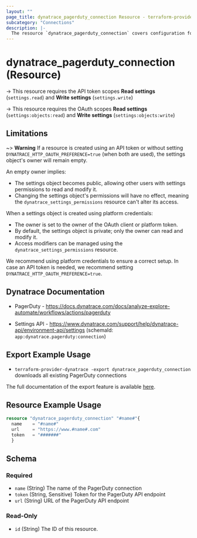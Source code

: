 ```yaml
---
layout: ""
page_title: dynatrace_pagerduty_connection Resource - terraform-provider-dynatrace"
subcategory: "Connections"
description: |-
  The resource `dynatrace_pagerduty_connection` covers configuration for PagerDuty connections
---
```


# dynatrace_pagerduty_connection (Resource)

-> This resource requires the API token scopes **Read settings** (`settings.read`) and **Write settings** (`settings.write`)

-> This resource requires the OAuth scopes **Read settings** (`settings:objects:read`) and **Write settings** (`settings:objects:write`)

## Limitations
~> **Warning** If a resource is created using an API token or without setting `DYNATRACE_HTTP_OAUTH_PREFERENCE=true` (when both are used), the settings object's owner will remain empty.

An empty owner implies:
- The settings object becomes public, allowing other users with settings permissions to read and modify it.
- Changing the settings object's permissions will have no effect, meaning the `dynatrace_settings_permissions` resource can't alter its access.

When a settings object is created using platform credentials:
- The owner is set to the owner of the OAuth client or platform token.
- By default, the settings object is private; only the owner can read and modify it.
- Access modifiers can be managed using the `dynatrace_settings_permissions` resource.

We recommend using platform credentials to ensure a correct setup.
In case an API token is needed, we recommend setting `DYNATRACE_HTTP_OAUTH_PREFERENCE=true`.

## Dynatrace Documentation

- PagerDuty - https://docs.dynatrace.com/docs/analyze-explore-automate/workflows/actions/pagerduty

- Settings API - https://www.dynatrace.com/support/help/dynatrace-api/environment-api/settings (schemaId: `app:dynatrace.pagerduty:connection`)

## Export Example Usage

- `terraform-provider-dynatrace -export dynatrace_pagerduty_connection` downloads all existing PagerDuty connections

The full documentation of the export feature is available [here](https://dt-url.net/h203qmc).

## Resource Example Usage

```terraform
resource "dynatrace_pagerduty_connection" "#name#"{
  name    = "#name#"
  url     = "https://www.#name#.com"
  token   = "#######"
  }
```

<!-- schema generated by tfplugindocs -->
## Schema

### Required

- `name` (String) The name of the PagerDuty connection
- `token` (String, Sensitive) Token for the PagerDuty API endpoint
- `url` (String) URL of the PagerDuty API endpoint

### Read-Only

- `id` (String) The ID of this resource.
